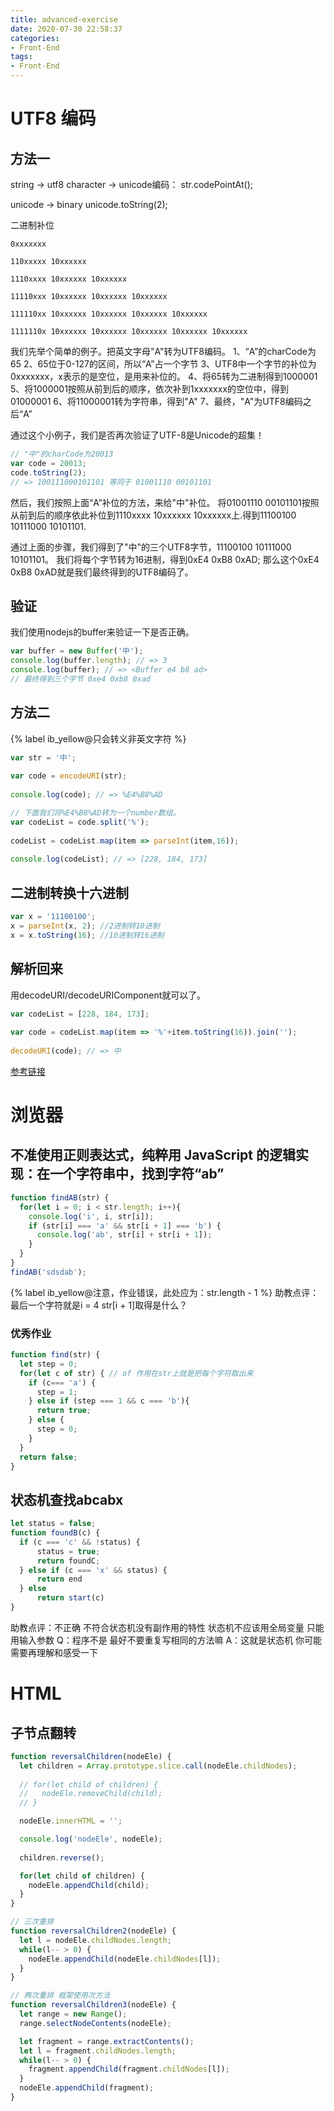 ```yaml
---
title: advanced-exercise
date: 2020-07-30 22:58:37
categories:
- Front-End
tags:
- Front-End
---
```


# UTF8 编码
## 方法一
string -> utf8
character -> unicode编码：
str.codePointAt();

unicode -> binary
unicode.toString(2);

二进制补位
```
0xxxxxxx

110xxxxx 10xxxxxx

1110xxxx 10xxxxxx 10xxxxxx

11110xxx 10xxxxxx 10xxxxxx 10xxxxxx

111110xx 10xxxxxx 10xxxxxx 10xxxxxx 10xxxxxx

1111110x 10xxxxxx 10xxxxxx 10xxxxxx 10xxxxxx 10xxxxxx
```

我们先举个简单的例子。把英文字母"A"转为UTF8编码。
1、“A”的charCode为65
2、65位于0-127的区间，所以“A”占一个字节
3、UTF8中一个字节的补位为0xxxxxxx，x表示的是空位，是用来补位的。
4、将65转为二进制得到1000001
5、将1000001按照从前到后的顺序，依次补到1xxxxxxx的空位中，得到01000001
6、将11000001转为字符串，得到"A"
7、最终，"A"为UTF8编码之后“A”

通过这个小例子，我们是否再次验证了UTF-8是Unicode的超集！
```js
// "中"的charCode为20013
var code = 20013;
code.toString(2); 
// => 100111000101101 等同于 01001110 00101101
```
然后，我们按照上面“A”补位的方法，来给"中"补位。
将01001110 00101101按照从前到后的顺序依此补位到1110xxxx 10xxxxxx 10xxxxxx上.得到11100100 10111000 10101101.

通过上面的步骤，我们得到了"中"的三个UTF8字节，11100100 10111000 10101101。
我们将每个字节转为16进制，得到0xE4 0xB8 0xAD;
那么这个0xE4 0xB8 0xAD就是我们最终得到的UTF8编码了。

## 验证
我们使用nodejs的buffer来验证一下是否正确。
``` js
var buffer = new Buffer('中'); 
console.log(buffer.length); // => 3
console.log(buffer); // => <Buffer e4 b8 ad>
// 最终得到三个字节 0xe4 0xb8 0xad
```

## 方法二
{% label ib_yellow@只会转义非英文字符 %}
``` js
var str = '中';
 
var code = encodeURI(str);
 
console.log(code); // => %E4%B8%AD

// 下面我们将%E4%B8%AD转为一个number数组。
var codeList = code.split('%');
 
codeList = codeList.map(item => parseInt(item,16));
 
console.log(codeList); // => [228, 184, 173]
```

## 二进制转换十六进制
``` js
var x = '11100100';
x = parseInt(x, 2); //2进制转10进制
x = x.toString(16); //10进制转16进制
```

## 解析回来
用decodeURI/decodeURIComponent就可以了。
``` js
var codeList = [228, 184, 173];
 
var code = codeList.map(item => '%'+item.toString(16)).join('');
 
decodeURI(code); // => 中
```
[参考链接](https://blog.csdn.net/themagickeyjianan/article/details/80725606)

# 浏览器
## 不准使用正则表达式，纯粹用 JavaScript 的逻辑实现：在一个字符串中，找到字符“ab”
``` js
function findAB(str) {
  for(let i = 0; i < str.length; i++){
    console.log('i', i, str[i]);
    if (str[i] === 'a' && str[i + 1] === 'b') {
      console.log('ab', str[i] + str[i + 1]);
    }
  }
}
findAB('sdsdab');
```
{% label ib_yellow@注意，作业错误，此处应为：str.length - 1 %}
助教点评：
最后一个字符就是i = 4
str[i + 1]取得是什么？

### 优秀作业
``` js
function find(str) {
  let step = 0;
  for(let c of str) { // of 作用在str上就是把每个字符取出来
    if (c=== 'a') {
      step = 1;
    } else if (step === 1 && c === 'b'){
      return true;
    } else {
      step = 0;
    }
  }
  return false;
}
```

## 状态机查找abcabx
``` js
let status = false;
function foundB(c) {
  if (c === 'c' && !status) {
      status = true;
      return foundC;
  } else if (c === 'x' && status) {
      return end
  } else
      return start(c)
}
```
助教点评：不正确 不符合状态机没有副作用的特性
状态机不应该用全局变量
只能用输入参数
Q：程序不是 最好不要重复写相同的方法嘛
A：这就是状态机 你可能需要再理解和感受一下

# HTML
## 子节点翻转
``` js
function reversalChildren(nodeEle) {
  let children = Array.prototype.slice.call(nodeEle.childNodes);
  
  // for(let child of children) {
  //   nodeEle.removeChild(child);
  // }

  nodeEle.innerHTML = '';

  console.log('nodeEle', nodeEle);
  
  children.reverse();

  for(let child of children) {
    nodeEle.appendChild(child);
  }
}

// 三次重排
function reversalChildren2(nodeEle) {
  let l = nodeEle.childNodes.length;
  while(l-- > 0) {
    nodeEle.appendChild(nodeEle.childNodes[l]);
  }
}

// 两次重排 框架使用次方法
function reversalChildren3(nodeEle) {
  let range = new Range();
  range.selectNodeContents(nodeEle);

  let fragment = range.extractContents();
  let l = fragment.childNodes.length;
  while(l-- > 0) {
    fragment.appendChild(fragment.childNodes[l]);
  }
  nodeEle.appendChild(fragment);
}
```